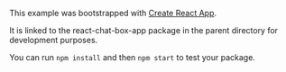 This example was bootstrapped with [Create React App](https://github.com/facebook/create-react-app).

It is linked to the react-chat-box-app package in the parent directory for development purposes.

You can run `npm install` and then `npm start` to test your package.
